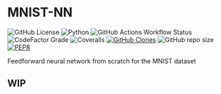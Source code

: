 # MNIST-NN

![GitHub License](https://img.shields.io/github/license/njbabani/MNIST-NN?logo=apache&style=flat-square)
![Python](https://img.shields.io/badge/python-3.11+-blue.svg?logo=python&style=flat-square&logoColor=white)
![GitHub Actions Workflow Status](https://img.shields.io/github/actions/workflow/status/njbabani/MNIST-NN/.github%2Fworkflows%2Fpython-package-conda.yml?logo=github&style=flat-square)
![CodeFactor Grade](https://img.shields.io/codefactor/grade/github/njbabani/MNIST-NN?logo=codefactor&logoColor=white&style=flat-square)
![Coveralls](https://img.shields.io/coverallsCoverage/github/njbabani/MNIST-NN?logo=coveralls&style=flat-square)
[![GitHub Clones](https://img.shields.io/badge/dynamic/json?color=success&label=Clone&query=count&url=https://gist.githubusercontent.com/njbabani/4cf1691c8f9fb7743d2b409f2fc9dff4/raw/clone.json&logo=github&style=flat-square)](https://github.com/MShawon/github-clone-count-badge)
![GitHub repo size](https://img.shields.io/github/repo-size/njbabani/MNIST-NN?style=flat-square)
[![PEP8](https://img.shields.io/badge/code%20style-PEP%208-orange?style=flat-square)](https://www.python.org/dev/peps/pep-0008/)

Feedforward neural network from scratch for the MNIST dataset

## WIP

